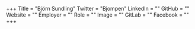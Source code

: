 +++
Title = "Björn Sundling"
Twitter = "Bjompen"
LinkedIn = ""
GitHub = ""
Website = ""
Employer = ""
Role = ""
Image = ""
GitLab = ""
Facebook = ""
+++
